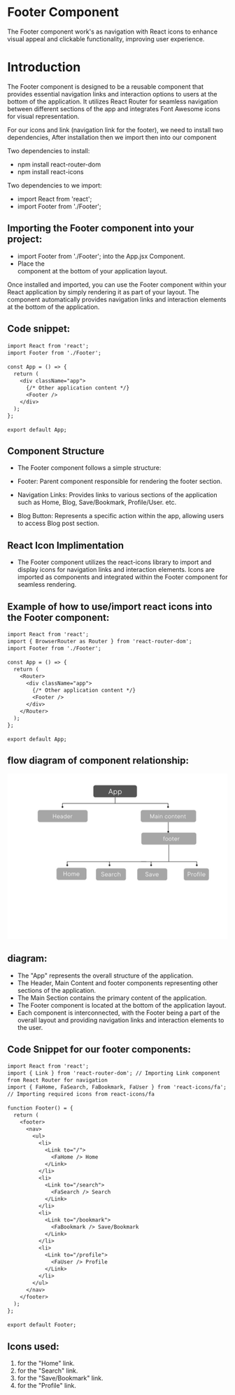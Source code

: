 # Footer Component

The Footer component work's as navigation with React icons to enhance visual appeal and clickable functionality, improving user experience.

# Introduction

The Footer component is designed to be a reusable component that provides essential navigation links and interaction options to users at the bottom of the application. It utilizes React Router for seamless navigation between different sections of the app and integrates Font Awesome icons for visual representation.

For our icons and link (navigation link for the footer), we need to install two dependencies, After installation then we import then into our component

Two dependencies to install:

- npm install react-router-dom
- npm install react-icons

Two dependencies to we import:

- import React from 'react';
- import Footer from './Footer';

## Importing the Footer component into your project:

- import Footer from './Footer'; into the App.jsx Component.
- Place the <Footer /> component at the bottom of your application layout.

Once installed and imported, you can use the Footer component within your React application by simply rendering it as part of your layout. The component automatically provides navigation links and interaction elements at the bottom of the application.

## Code snippet:

    import React from 'react';
    import Footer from './Footer';

    const App = () => {
      return (
        <div className="app">
          {/* Other application content */}
          <Footer />
        </div>
      );
    };

    export default App;

## Component Structure

- The Footer component follows a simple structure:

- Footer: Parent component responsible for rendering the footer section.
- Navigation Links: Provides links to various sections of the application such as Home, Blog, Save/Bookmark, Profile/User. etc.
- Blog Button: Represents a specific action within the app, allowing users to access Blog post section.

## React Icon Implimentation

- The Footer component utilizes the react-icons library to import and display icons for navigation links and interaction elements. Icons are imported as components and integrated within the Footer component for seamless rendering.

## Example of how to use/import react icons into the Footer component:

    import React from 'react';
    import { BrowserRouter as Router } from 'react-router-dom';
    import Footer from './Footer';

    const App = () => {
      return (
        <Router>
          <div className="app">
            {/* Other application content */}
            <Footer />
          </div>
        </Router>
      );
    };

    export default App;

## flow diagram of component relationship:

![flowdiagram!](flow-daigram.jpg)

## diagram:

- The "App" represents the overall structure of the application.
- The Header, Main Content and footer components representing other sections of the application.
- The Main Section contains the primary content of the application.
- The Footer component is located at the bottom of the application layout.
- Each component is interconnected, with the Footer being a part of the overall layout and providing navigation links and interaction elements to the user.

## Code Snippet for our footer components:

    import React from 'react';
    import { Link } from 'react-router-dom'; // Importing Link component from React Router for navigation
    import { FaHome, FaSearch, FaBookmark, FaUser } from 'react-icons/fa'; // Importing required icons from react-icons/fa

    function Footer() = {
      return (
        <footer>
          <nav>
            <ul>
              <li>
                <Link to="/">
                  <FaHome /> Home
                </Link>
              </li>
              <li>
                <Link to="/search">
                  <FaSearch /> Search
                </Link>
              </li>
              <li>
                <Link to="/bookmark">
                  <FaBookmark /> Save/Bookmark
                </Link>
              </li>
              <li>
                <Link to="/profile">
                  <FaUser /> Profile
                </Link>
              </li>
            </ul>
          </nav>
        </footer>
      );
    };

    export default Footer;

## Icons used:

1. <FaHome /> for the "Home" link.
2. <FaSearch /> for the "Search" link.
3. <FaBookmark /> for the "Save/Bookmark" link.
4. <FaUser /> for the "Profile" link.
